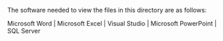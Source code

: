 The software needed to view the files in this directory are as follows:

Microsoft Word | Microsoft Excel | Visual Studio | Microsoft PowerPoint | SQL Server
